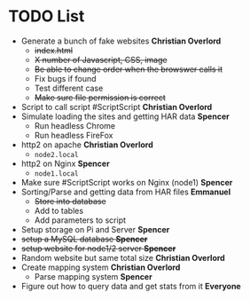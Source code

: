 # TODO List

* Generate a bunch of fake websites **Christian Overlord**
  * ~~index.html~~
  * ~~X number of Javascript, CSS, image~~
  * ~~Be able to change order when the browswer calls it~~
  * Fix bugs if found
  * Test different case
  * ~~Make sure file permission is correct~~  
* Script to call script #ScriptScript **Christian Overlord**
* Simulate loading the sites and getting HAR data **Spencer**
  * Run headless Chrome
  * Run headless FireFox
* http2 on apache **Christian Overlord** 
  * `node2.local`
* http2 on Nginx **Spencer**
  * `node1.local`  
* Make sure #ScriptScript works on Nginx (node1) **Spencer**
* Sorting/Parse and getting data from HAR files **Emmanuel**
  * ~~Store into database~~
  * Add to tables
  * Add parameters to script
* Setup storage on Pi and Server **Spencer**
* ~~setup a MySQL database **Spencer**~~
* ~~setup website for node1/2 server **Spencer**~~
* Random website but same total size **Christian Overlord**
* Create mapping system **Christian Overlord**
  * Parse mapping system **Spencer**
* Figure out how to query data and get stats from it **Everyone**
